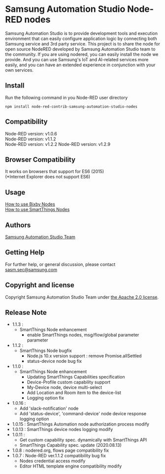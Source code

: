 # Samsung Automation Studio Node-RED nodes
Samsung Automation Studio is to provide development tools and execution environment that can easily configure application logic by connecting both Samsung service and 3rd party service. This project is to share the node for open source NodeRED developed by Samsung Automation Studio team to the community. If you are using nodered, you can easily install the node we provide. And you can use Samsung's IoT and AI-related services more easily, and you can have an extended experience in conjunction with your own services.

## Install
Run the following command in you Node-RED user directory 

```
npm install node-red-contrib-samsung-automation-studio-nodes
```

## Compatibility
Node-RED version: v1.0.6  
Node-RED version: v1.1.2  
Node-RED version: v1.2.2
Node-RED version: v1.2.9

## Browser Compatibility
It works on browsers that support for ES6 (2015)   
(*Internet Explorer does not support ES6)

## Usage
[How to use Bixby Nodes](https://sasm.developer.samsung.com/tutorials/article_2_4)  
[How to use SmartThings Nodes](https://sasm.developer.samsung.com/tutorials/article_2_3)

## Authors
[Samsung Automation Studio Team](https://sasm.developer.samsung.com/)

## Getting Help
For further help, or general discussion, please contact sasm.sec@samsung.com

## Copyright and license
Copyright Samsung Automation Studio Team under [the Apache 2.0 license](https://www.apache.org/licenses/LICENSE-2.0).

## Release Note
- 1.1.3 : 
    - SmartThings Node enhancement
      - enable SmartThings nodes, msg/flow/global parameter parameter
- 1.1.2 : 
    - SmartThings Node bugfix
      - Node.js 10.x version support : remove Promise.allSettled
      - status-device node bug fix
- 1.1.0 : 
    - SmartThings Node enhancement
        - Updating SmartThings Capabilities specification 
        - Device-Profile custom capability support 
        - My-Device node, device multi-select
        - Add Location and Room item to the device-list 
        - Logging option fix 
- 1.0.16 : 
    - Add 'slack-notification' node
    - Add 'status-device', 'command-device' node device response logging option
- 1.0.15 : SmartThings Automation node authorization process modify
- 1.0.13 : SmartThings device nodes logging modify
- 1.0.11 : 
    - Get custom capability spec. dynamically with SmartThings API
    - SmartThings Capability spec. update (2020.08.13)   
- 1.0.8 : nodered.org, flows page compatibility fix  
- 1.0.7 : Node-RED ver.1.1.2 compatibility bug fix  
    - Nodes credential access modify
    - Editor HTML template engine compatibility modify  